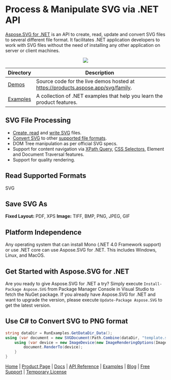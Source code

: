 # Process & Manipulate SVG via .NET API

[Aspose.SVG for .NET](https://products.aspose.com/svg/net) is an API to create, read, update and convert SVG files to several different file format. It facilitates .NET application developers to work with SVG files without the need of installing any other application on server or client machines.

<p align="center">

  <a title="Download complete Aspose.SVG for .NET source code" href="https://github.com/aspose-svg/Aspose.SVG-for-.NET/archive/master.zip">
	<img src="https://raw.github.com/AsposeExamples/java-examples-dashboard/master/images/downloadZip-Button-Large.png" />
  </a>
</p>


Directory | Description
--------- | -----------
[Demos](Demos)  | Source code for the live demos hosted at https://products.aspose.app/svg/family.
[Examples](Examples)  | A collection of .NET examples that help you learn the product features.


## SVG File Processing

- [Create, read](https://docs.aspose.com/svg/net/create-and-read-svg-documents/) and [write SVG](https://docs.aspose.com/svg/net/save-svg-files/) files.
- [Convert SVG](https://docs.aspose.com/svg/net/how-to-convert-svg-files/) to other [supported file formats](https://docs.aspose.com/svg/net/supported-file-formats/).
- DOM Tree manipulation as per official SVG specs.
- Support for content navigation via [XPath Query](https://docs.aspose.com/svg/net/traverse-svg-dom/#TraverseSVGDOM-UsingXPathQuery), [CSS Selectors](https://docs.aspose.com/svg/net/traverse-svg-dom/#TraverseSVGDOM-UsingCSSSelector), Element and Document Traversal features.
- Support for quality rendering.

## Read Supported Formats

SVG

## Save SVG As

**Fixed Layout:** PDF, XPS
**Image:** TIFF, BMP, PNG, JPEG, GIF

## Platform Independence

Any operating system that can install Mono (.NET 4.0 Framework support) or use .NET core can use Aspose.SVG for .NET. This includes Windows, Linux, and MacOS.

## Get Started with Aspose.SVG for .NET

Are you ready to give Aspose.SVG for .NET a try? Simply execute `Install-Package Aspose.SVG` from Package Manager Console in Visual Studio to fetch the NuGet package. If you already have Aspose.SVG for .NET and want to upgrade the version, please execute `Update-Package Aspose.SVG` to get the latest version.

## Use C# to Convert SVG to PNG format

```csharp
string dataDir = RunExamples.GetDataDir_Data();
using (var document = new SVGDocument(Path.Combine(dataDir, "template.svg"))){
    using (var device = new ImageDevice(new ImageRenderingOptions(ImageFormat.Png), dataDir + "output.png")){
        document.RenderTo(device);
    }
}
```

[Home](https://www.aspose.com/) | [Product Page](https://products.aspose.com/svg/net) | [Docs](https://docs.aspose.com/svg/net/) | [API Reference](https://apireference.aspose.com/svg/net) | [Examples](https://github.com/aspose-svg/Aspose.SVG-for-.NET) | [Blog](https://blog.aspose.com/category/svg/) | [Free Support](https://forum.aspose.com/c/svg) |  [Temporary License](https://purchase.aspose.com/temporary-license)

